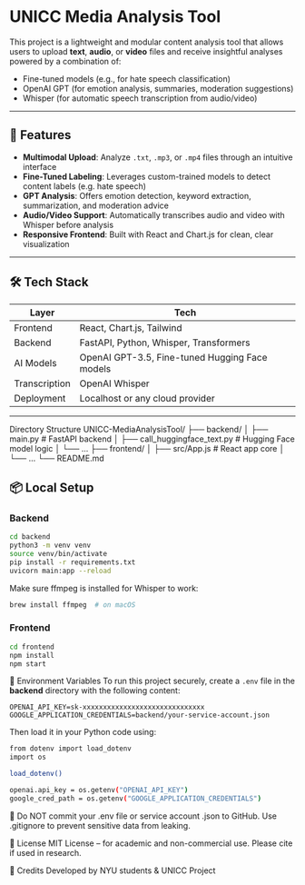 #  UNICC Media Analysis Tool

This project is a lightweight and modular content analysis tool that allows users to upload **text**, **audio**, or **video** files and receive insightful analyses powered by a combination of:

-  Fine-tuned models (e.g., for hate speech classification)
-  OpenAI GPT (for emotion analysis, summaries, moderation suggestions)
-  Whisper (for automatic speech transcription from audio/video)

---

## 🚀 Features

- **Multimodal Upload**: Analyze `.txt`, `.mp3`, or `.mp4` files through an intuitive interface
- **Fine-Tuned Labeling**: Leverages custom-trained models to detect content labels (e.g. hate speech)
- **GPT Analysis**: Offers emotion detection, keyword extraction, summarization, and moderation advice
- **Audio/Video Support**: Automatically transcribes audio and video with Whisper before analysis
- **Responsive Frontend**: Built with React and Chart.js for clean, clear visualization

---

## 🛠️ Tech Stack

| Layer       | Tech                            |
|-------------|----------------------------------|
| Frontend    | React, Chart.js, Tailwind  |
| Backend     | FastAPI, Python, Whisper, Transformers |
| AI Models   | OpenAI GPT-3.5, Fine-tuned Hugging Face models |
| Transcription | OpenAI Whisper                 |
| Deployment  | Localhost or any cloud provider |

---

 Directory Structure
UNICC-MediaAnalysisTool/
├── backend/
│   ├── main.py                # FastAPI backend
│   ├── call_huggingface_text.py  # Hugging Face model logic
│   └── ...
├── frontend/
│   ├── src/App.js            # React app core
│   └── ...
└── README.md

## 📦 Local Setup

###  Backend

```bash
cd backend
python3 -m venv venv
source venv/bin/activate
pip install -r requirements.txt
uvicorn main:app --reload
```

Make sure ffmpeg is installed for Whisper to work:

```bash
brew install ffmpeg  # on macOS
```


###  Frontend

```bash
cd frontend
npm install
npm start
```

🔐 Environment Variables
To run this project securely, create a `.env` file in the **backend** directory with the following content:

```env
OPENAI_API_KEY=sk-xxxxxxxxxxxxxxxxxxxxxxxxxxxxxx
GOOGLE_APPLICATION_CREDENTIALS=backend/your-service-account.json
```

Then load it in your Python code using:

```bash
from dotenv import load_dotenv
import os

load_dotenv()

openai.api_key = os.getenv("OPENAI_API_KEY")
google_cred_path = os.getenv("GOOGLE_APPLICATION_CREDENTIALS")
```

🔐 Do NOT commit your .env file or service account .json to GitHub. Use .gitignore to prevent sensitive data from leaking.

📄 License
MIT License – for academic and non-commercial use. Please cite if used in research.

🙌 Credits
Developed by NYU students & UNICC Project

